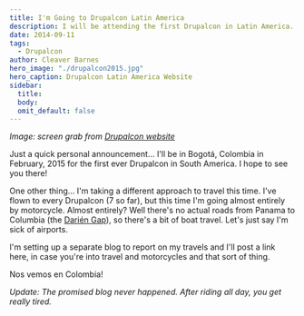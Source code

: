 ```yaml
---
title: I'm Going to Drupalcon Latin America
description: I will be attending the first Drupalcon in Latin America.
date: 2014-09-11
tags:
  - Drupalcon
author: Cleaver Barnes
hero_image: "./drupalcon2015.jpg"
hero_caption: Drupalcon Latin America Website
sidebar:
  title:
  body:
  omit_default: false
---
```

*Image: screen grab from [Drupalcon website](https://latinamerica2015.drupal.org/)*

Just a quick personal announcement... I'll be in Bogotá, Colombia in February, 2015 for the first ever Drupalcon in South America. I hope to see you there!

One other thing... I'm taking a different approach to travel this time. I've flown to every Drupalcon (7 so far), but this time I'm going almost entirely by motorcycle. Almost entirely? Well there's no actual roads from Panama to Columbia (the [Darién Gap](https://en.wikipedia.org/wiki/Dari%C3%A9n_Gap)), so there's a bit of boat travel. Let's just say I'm sick of airports.

I'm setting up a separate blog to report on my travels and I'll post a link here, in case you're into travel and motorcycles and that sort of thing.

Nos vemos en Colombia!

*Update: The promised blog never happened. After riding all day, you get really tired.*